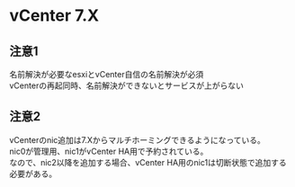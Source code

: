 # vCenter 7.X
## 注意1
名前解決が必要なesxiとvCenter自信の名前解決が必須  
vCenterの再起同時、名前解決ができないとサービスが上がらない

## 注意2
vCenterのnic追加は7.Xからマルチホーミングできるようになっている。  
nic0が管理用、nic1がvCenter HA用で予約されている。  
なので、nic2以降を追加する場合、vCenter HA用のnic1は切断状態で追加する必要がある。

